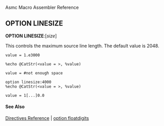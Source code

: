 Asmc Macro Assembler Reference

## OPTION LINESIZE

**OPTION LINESIZE**:[_size_]

This controls the maximum source line length. The default value is 2048.

```
value = 1.e3000

%echo @CatStr(<value = >, %value)

value = #not enough space

option linesize:4000
%echo @CatStr(<value = >, %value)

value = 1[...]0.0
```

#### See Also

[Directives Reference](readme.md) | [option floatdigits](option-floatdigits.md)